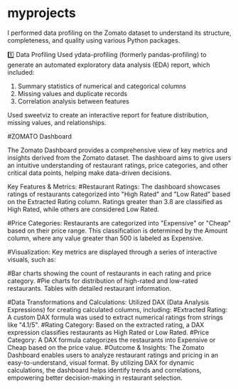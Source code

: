 # myprojects

I performed data profiling on the Zomato dataset to understand its structure, completeness, and quality using various Python packages.

1️⃣ Data Profiling
Used ydata-profiling (formerly pandas-profiling) to generate an automated exploratory data analysis (EDA) report, which included:

1. Summary statistics of numerical and categorical columns
2. Missing values and duplicate records
3. Correlation analysis between features

Used sweetviz to create an interactive report for feature distribution, missing values, and relationships.


#ZOMATO Dashboard

The Zomato Dashboard provides a comprehensive view of key metrics and insights derived from the Zomato dataset. The dashboard aims to give users an intuitive understanding of restaurant ratings, price categories, and other critical data points, helping make data-driven decisions.

Key Features & Metrics:
#Restaurant Ratings: The dashboard showcases ratings of restaurants categorized into "High Rated" and "Low Rated" based on the Extracted Rating column. Ratings greater than 3.8 are classified as High Rated, while others are considered Low Rated.

#Price Categories: Restaurants are categorized into "Expensive" or "Cheap" based on their price range. This classification is determined by the Amount column, where any value greater than 500 is labeled as Expensive.

#Visualization: Key metrics are displayed through a series of interactive visuals, such as:

#Bar charts showing the count of restaurants in each rating and price category.
#Pie charts for distribution of high-rated and low-rated restaurants.
Tables with detailed restaurant information.

#Data Transformations and Calculations:
Utilized DAX (Data Analysis Expressions) for creating calculated columns, including:
#Extracted Rating: A custom DAX formula was used to extract numerical ratings from strings like "4.1/5".
#Rating Category: Based on the extracted rating, a DAX expression classifies restaurants as High Rated or Low Rated.
#Price Category: A DAX formula categorizes the restaurants into Expensive or Cheap based on the price value.
#Outcome & Insights:
The Zomato Dashboard enables users to analyze restaurant ratings and pricing in an easy-to-understand, visual format. By utilizing DAX for dynamic calculations, the dashboard helps identify trends and correlations, empowering better decision-making in restaurant selection.
